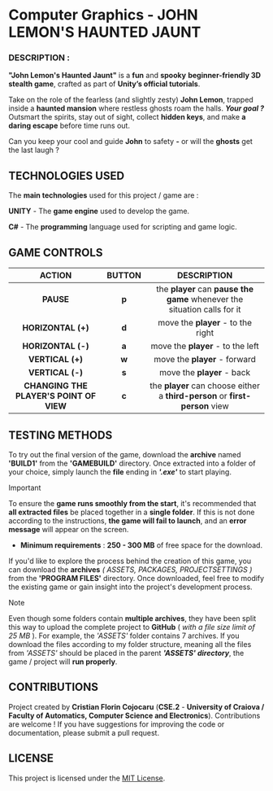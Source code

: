 # Computer Graphics - JOHN LEMON'S HAUNTED JAUNT


### DESCRIPTION :
**"John Lemon's Haunted Jaunt"** is a **fun** and **spooky** **beginner-friendly 3D stealth game**, crafted as part of **Unity’s official tutorials**.

Take on the role of the fearless (and slightly zesty) **John Lemon**, trapped inside a **haunted mansion** where restless ghosts roam the halls. 
***Your goal ?*** Outsmart the spirits, stay out of sight, collect **hidden keys**, and make **a daring escape** before time runs out.

Can you keep your cool and guide **John** to safety **-** or will the **ghosts** get the last laugh ?



## TECHNOLOGIES USED
The **main technologies** used for this project / game are :

**UNITY** - The **game engine** used to develop the game.

**C#** - The **programming** language used for scripting and game logic.



## GAME CONTROLS

|          **ACTION**        	        |  **BUTTON** |                **DESCRIPTION**          	|
|:------------------------------:     |:---------:	|:-----------------------------------:	    |
|           **PAUSE**                  |  **p**  |    the **player** can **pause the game** whenever the situation calls for it    |
|         **HORIZONTAL (+)**        	|    **d**   	| move the **player** - to the right |
|         **HORIZONTAL (-)**        	|    **a**   	|  move the **player** - to the left	|
|         **VERTICAL (+)**          	|    **w**   	|    move the **player** - forward  	|
|         **VERTICAL (-)**  	        |    **s**    |     move the **player** - back    	|
|         **CHANGING THE PLAYER'S POINT OF VIEW**  	        |    **c**    |   the **player** can choose either a **third-person** or **first-person** view    	|



## TESTING METHODS
To try out the final version of the game, download the **archive** named **'BUILD1'** from the **'GAMEBUILD'** directory. Once extracted into a folder of your choice, simply launch the **file** ending in ***'.exe'*** to start playing.
> [!IMPORTANT]
> To ensure the **game runs smoothly from the start**, it's recommended that **all extracted files** be placed together in a **single folder**. If this is not done according to the instructions, **the game will fail to launch**, and an **error message** will appear on the screen.

- **Minimum requirements** : **250 - 300 MB** of free space for the download.
  
If you'd like to explore the process behind the creation of this game, you can download the **archives** *( ASSETS, PACKAGES, PROJECTSETTINGS )* from the **'PROGRAM FILES'** directory. Once downloaded, feel free to modify the existing game or gain insight into the project's development process.
> [!NOTE]
> Even though some folders contain **multiple archives**, they have been split this way to upload the complete project to **GitHub** ( *with a file size limit of 25 MB* ). For example, the *'ASSETS'* folder contains 7 archives. If you download the files according to my folder structure, meaning all the files from *'ASSETS'* should be placed in the parent ***'ASSETS' directory***, the game / project will **run properly**.




## CONTRIBUTIONS 
Project created by **Cristian Florin Cojocaru** (**CSE.2** - **University of Craiova / Faculty of Automatics, Computer Science and Electronics**). Contributions are welcome ! If you have suggestions for improving the code or documentation, please submit a pull request.



## LICENSE
This project is licensed under the [MIT License](LICENSE).
